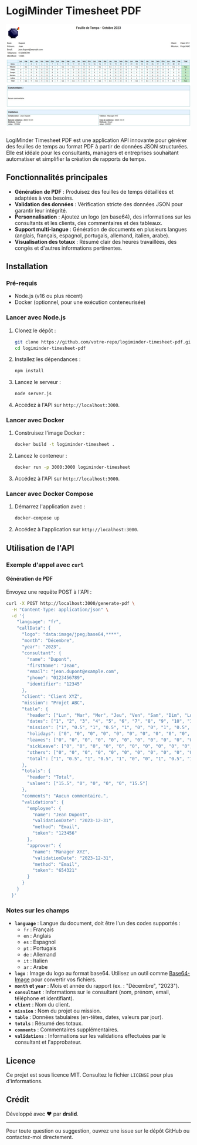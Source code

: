 # LogiMinder Timesheet PDF

![Exemple de Feuille de Temps](example.jpg)

LogiMinder Timesheet PDF est une application API innovante pour générer des feuilles de temps au format PDF à partir de données JSON structurées. Elle est idéale pour les consultants, managers et entreprises souhaitant automatiser et simplifier la création de rapports de temps.

## Fonctionnalités principales

- **Génération de PDF** : Produisez des feuilles de temps détaillées et adaptées à vos besoins.
- **Validation des données** : Vérification stricte des données JSON pour garantir leur intégrité.
- **Personnalisation** : Ajoutez un logo (en base64), des informations sur les consultants et les clients, des commentaires et des tableaux.
- **Support multi-langue** : Génération de documents en plusieurs langues (anglais, français, espagnol, portugais, allemand, italien, arabe).
- **Visualisation des totaux** : Résumé clair des heures travaillées, des congés et d'autres informations pertinentes.

## Installation

### Pré-requis
- Node.js (v16 ou plus récent)
- Docker (optionnel, pour une exécution conteneurisée)

### Lancer avec Node.js

1. Clonez le dépôt :
   ```bash
   git clone https://github.com/votre-repo/logiminder-timesheet-pdf.git
   cd logiminder-timesheet-pdf
   ```

2. Installez les dépendances :
   ```bash
   npm install
   ```

3. Lancez le serveur :
   ```bash
   node server.js
   ```

4. Accédez à l'API sur `http://localhost:3000`.

### Lancer avec Docker

1. Construisez l'image Docker :
   ```bash
   docker build -t logiminder-timesheet .
   ```

2. Lancez le conteneur :
   ```bash
   docker run -p 3000:3000 logiminder-timesheet
   ```

3. Accédez à l'API sur `http://localhost:3000`.

### Lancer avec Docker Compose

1. Démarrez l'application avec :
   ```bash
   docker-compose up
   ```

2. Accédez à l'application sur `http://localhost:3000`.

## Utilisation de l'API

### Exemple d'appel avec `curl`

#### Génération de PDF

Envoyez une requête POST à l'API :
```bash
curl -X POST http://localhost:3000/generate-pdf \
  -H "Content-Type: application/json" \
  -d '{
    "language": "fr",
    "callData": {
      "logo": "data:image/jpeg;base64,****",
      "month": "Décembre",
      "year": "2023",
      "consultant": {
        "name": "Dupont",
        "firstName": "Jean",
        "email": "jean.dupont@example.com",
        "phone": "0123456789",
        "identifier": "12345"
      },
      "client": "Client XYZ",
      "mission": "Projet ABC",
      "table": {
        "header": ["Lun", "Mar", "Mer", "Jeu", "Ven", "Sam", "Dim", "Lun", "Mar", "Mer", "Jeu", "Ven", "Sam", "Dim", "Lun", "Mar", "Mer", "Jeu", "Ven", "Sam", "Dim", "Lun", "Mar", "Mer", "Jeu", "Ven", "Sam", "Dim", "Lun", "Mar", "Mer"],
        "dates": ["1", "2", "3", "4", "5", "6", "7", "8", "9", "10", "11", "12", "13", "14", "15", "16", "17", "18", "19", "20", "21", "22", "23", "24", "25", "26", "27", "28", "29", "30", "31"],
        "mission": ["1", "0.5", "1", "0.5", "1", "0", "0", "1", "0.5", "1", "0.5", "1", "0", "0", "1", "0.5", "1", "0.5", "1", "0", "0", "1", "0.5", "1", "0.5", "1", "0", "0", "1", "0.5", "1"],
        "holidays": ["0", "0", "0", "0", "0", "0", "0", "0", "0", "0", "0", "0", "0", "0", "0", "0", "0", "0", "0", "0", "0", "0", "0", "0", "0", "0", "0", "0", "0", "0", "0"],
        "leaves": ["0", "0", "0", "0", "0", "0", "0", "0", "0", "0", "0", "0", "0", "0", "0", "0", "0", "0", "0", "0", "0", "0", "0", "0", "0", "0", "0", "0", "0", "0", "0"],
        "sickLeave": ["0", "0", "0", "0", "0", "0", "0", "0", "0", "0", "0", "0", "0", "0", "0", "0", "0", "0", "0", "0", "0", "0", "0", "0", "0", "0", "0", "0", "0", "0", "0"],
        "others": ["0", "0", "0", "0", "0", "0", "0", "0", "0", "0", "0", "0", "0", "0", "0", "0", "0", "0", "0", "0", "0", "0", "0", "0", "0", "0", "0", "0", "0", "0", "0"],
        "total": ["1", "0.5", "1", "0.5", "1", "0", "0", "1", "0.5", "1", "0.5", "1", "0", "0", "1", "0.5", "1", "0.5", "1", "0", "0", "1", "0.5", "1", "0.5", "1", "0", "0", "1", "0.5", "1"]
      },
      "totals": {
        "header": "Total",
        "values": ["15.5", "0", "0", "0", "0", "15.5"]
      },
      "comments": "Aucun commentaire.",
      "validations": {
        "employee": {
          "name": "Jean Dupont",
          "validationDate": "2023-12-31",
          "method": "Email",
          "token": "123456"
        },
        "approver": {
          "name": "Manager XYZ",
          "validationDate": "2023-12-31",
          "method": "Email",
          "token": "654321"
        }
      }
    }
  }'
```

### Notes sur les champs

- **`language`** : Langue du document, doit être l'un des codes supportés :
  - `fr` : Français
  - `en` : Anglais
  - `es` : Espagnol
  - `pt` : Portugais
  - `de` : Allemand
  - `it` : Italien
  - `ar` : Arabe
- **`logo`** : Image du logo au format base64. Utilisez un outil comme [Base64-Image](https://www.base64-image.de/) pour convertir vos fichiers.
- **`month` et `year`** : Mois et année du rapport (ex. : "Décembre", "2023").
- **`consultant`** : Informations sur le consultant (nom, prénom, email, téléphone et identifiant).
- **`client`** : Nom du client.
- **`mission`** : Nom du projet ou mission.
- **`table`** : Données tabulaires (en-têtes, dates, valeurs par jour).
- **`totals`** : Résumé des totaux.
- **`comments`** : Commentaires supplémentaires.
- **`validations`** : Informations sur les validations effectuées par le consultant et l'approbateur.

## Licence

Ce projet est sous licence MIT. Consultez le fichier `LICENSE` pour plus d'informations.

## Crédit

Développé avec ❤️ par **drslid**.

---

Pour toute question ou suggestion, ouvrez une issue sur le dépôt GitHub ou contactez-moi directement.

